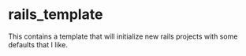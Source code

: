 # rails_template
This contains a template that will initialize new rails projects with some defaults that I like.
